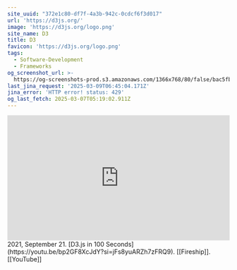 ```yaml
---
site_uuid: "372e1c80-df7f-4a3b-942c-0cdcf6f3d017"
url: 'https://d3js.org/'
image: 'https://d3js.org/logo.png'
site_name: D3
title: D3
favicon: 'https://d3js.org/logo.png'
tags:
  - Software-Development
  - Frameworks
og_screenshot_url: >-
  https://og-screenshots-prod.s3.amazonaws.com/1366x768/80/false/bac5fbb42b0d9792f965f4a1403458a88dc393115dbe6becf3b2db0c90f3347a.jpeg
last_jina_request: '2025-03-09T06:45:04.171Z'
jina_error: 'HTTP error! status: 429'
og_last_fetch: 2025-03-07T05:19:02.911Z
---
```



<iframe style="aspect-ratio:16/9;width:100%;height:auto" src="https://www.youtube.com/embed/bp2GF8XcJdY?si=sQkcCHICTttYx9Ur&amp;controls=0" title="YouTube video player" frameborder="0" allow="accelerometer; autoplay; clipboard-write; encrypted-media; gyroscope; picture-in-picture; web-share" referrerpolicy="strict-origin-when-cross-origin" allowfullscreen></iframe>
2021, September 21. [D3.js in 100 Seconds](https://youtu.be/bp2GF8XcJdY?si=jFs8yuARZh7zFRQ9). [[Fireship]]. [[YouTube]]
